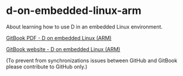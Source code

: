 # d-on-embedded-linux-arm

About learning how to use D in an embedded Linux environment.

[GitBook PDF - D on embedded Linux (ARM)](https://www.gitbook.com/download/pdf/book/fkromer/d-on-embedded-linux-arm)

[GitBook website - D on embedded Linux (ARM)](https://www.d-on-embedded-linux-arm.de/)

(To prevent from synchronizations issues between GitHub and GitBook please contribute to GitHub only.)
